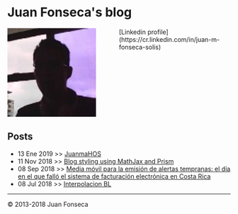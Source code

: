 # Juan Fonseca's blog
<div class="row" style='content: "";display: table;clear: both;'>
<div class="column" style='float: left;width: 50%;'>
<img src='blog/img/yop.jpeg'>
</div>
<div class="column" style='float: left;width: 50%;'>
[Linkedin profile](https://cr.linkedin.com/in/juan-m-fonseca-solis) 
</div>
</div>

## Posts
* 13 Ene 2019 >> [JuanmaHOS](blog/JFonseca.styling.html)
* 11 Nov 2018 >> [Blog styling using MathJax and Prism](blog/JFonseca.styling.html)
* 08 Sep 2018 >> [Media móvil para la emisión de alertas tempranas: el día en el que falló el sistema de facturación electrónica en Costa Rica](blog/JFonseca.suavizadoTraficoServidorWeb.html)
* 08 Jul 2018 >> [Interpolacion BL](blog/JFonseca.interpolacionBL.html)

---
© 2013-2018 Juan Fonseca

